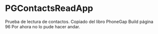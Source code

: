 # PGContactsReadApp
Prueba de lectura de contactos. Copiado del libro PhoneGap Build﻿ página 96
Por ahora no lo pude hacer andar.
